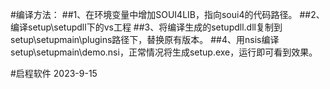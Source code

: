 #编译方法：
 ##1、在环境变量中增加SOUI4LIB，指向soui4的代码路径。
 ##2、编译setup\setupdll下的vs工程
 ##3、将编译生成的setupdll.dll复制到setup\setupmain\plugins路径下，替换原有版本。
 ##4、用nsis编译setup\setupmain\demo.nsi，正常情况将生成setup.exe，运行即可看到效果。

#启程软件 2023-9-15
